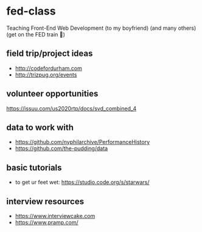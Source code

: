 # fed-class
Teaching Front-End Web Development (to my boyfriend) (and many others) (get on the FED train 🚂)

## field trip/project ideas
- http://codefordurham.com
- http://trizpug.org/events

## volunteer opportunities
https://issuu.com/us2020rtp/docs/svd_combined_4

## data to work with
- https://github.com/nyphilarchive/PerformanceHistory
- https://github.com/the-pudding/data

## basic tutorials
- to get ur feet wet: https://studio.code.org/s/starwars/

## interview resources
- https://www.interviewcake.com
- https://www.pramp.com/
